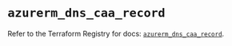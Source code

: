 # `azurerm_dns_caa_record`

Refer to the Terraform Registry for docs: [`azurerm_dns_caa_record`](https://registry.terraform.io/providers/hashicorp/azurerm/4.3.0/docs/resources/dns_caa_record).

